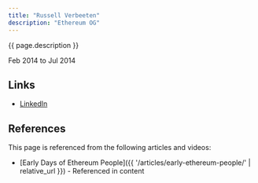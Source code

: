 ```yaml
---
title: "Russell Verbeeten"
description: "Ethereum OG"
---
```


{{ page.description }}

Feb 2014 to Jul 2014

## Links
- [LinkedIn](https://www.linkedin.com/in/russellverbeeten/)

## References

This page is referenced from the following articles and videos:

- [Early Days of Ethereum People]({{ '/articles/early-ethereum-people/' | relative_url }}) - Referenced in content
